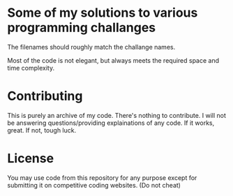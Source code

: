# Some of my solutions to various programming challanges
The filenames should roughly match the challange names.

Most of the code is not elegant, but always meets the required space and time
complexity.

# Contributing
This is purely an archive of my code. There's nothing to contribute.
I will not be answering questions/providing explainations of any code.
If it works, great. If not, tough luck.

# License
You may use code from this repository for any purpose except for submitting it
on competitive coding websites. (Do not cheat)
